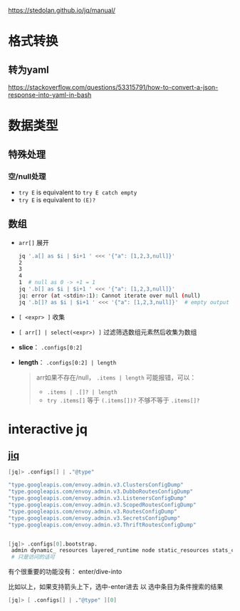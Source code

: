 

https://stedolan.github.io/jq/manual/



# 格式转换



## 转为yaml

https://stackoverflow.com/questions/53315791/how-to-convert-a-json-response-into-yaml-in-bash



# 数据类型

## 特殊处理

### 空/null处理

* `try E` is equivalent to `try E catch empty`
* `try E` is equivalent to `(E)?`

## 数组

* `arr[]` 展开
  
  ```sh
  jq '.a[] as $i | $i+1 ' <<< '{"a": [1,2,3,null]}'
  2
  3
  4
  1  # null as 0 -> +1 = 1
  jq '.b[] as $i | $i+1 ' <<< '{"a": [1,2,3,null]}'
  jq: error (at <stdin>:1): Cannot iterate over null (null)
  jq '.b[]? as $i | $i+1 ' <<< '{"a": [1,2,3,null]}'  # empty output
  ```
  
  
  
* `[ <expr> ]` 收集

* `[ arr[] | select(<expr>) ]` 过滤筛选数组元素然后收集为数组

* **slice**： `.configs[0:2]`

* **length**： `.configs[0:2] | length`

  > arr如果不存在/null， `.items | length` 可能报错，可以：
  >
  > * `.items | .[]? | length`
  > * `try .items[]` 等于 `(.items[])?` 不够不等于 `.items[]?`



# interactive jq



## [jiq](https://github.com/fiatjaf/jiq)



```s
[jq]> .configs[] | ."@type"
                                                                                       "type.googleapis.com/envoy.admin.v3.BootstrapConfigDump"
"type.googleapis.com/envoy.admin.v3.ClustersConfigDump"
"type.googleapis.com/envoy.admin.v3.DubboRoutesConfigDump"
"type.googleapis.com/envoy.admin.v3.ListenersConfigDump"
"type.googleapis.com/envoy.admin.v3.ScopedRoutesConfigDump"
"type.googleapis.com/envoy.admin.v3.RoutesConfigDump"
"type.googleapis.com/envoy.admin.v3.SecretsConfigDump"
"type.googleapis.com/envoy.admin.v3.ThriftRoutesConfigDump"


[jq]> .configs[0].bootstrap.
 admin dynamic_	resources layered_runtime node static_resources stats_config tracing 
 # 只是访问的话可
```



有个很重要的功能没有： enter/dive-into

比如以上，如果支持箭头上下，选中-enter进去 以 选中条目为条件搜索的结果



```s
[jq]> [ .configs[] | ."@type" ][0]
```



